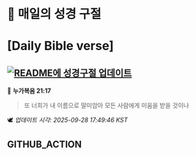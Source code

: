 # 🙏 매일의 성경 구절
# [Daily Bible verse]
## [![README에 성경구절 업데이트](https://github.com/DONGSUKA/first_test/actions/workflows/update-readme-bible.yml/badge.svg)](https://github.com/DONGSUKA/first_test/actions/workflows/update-readme-bible.yml)
<!-- START_BIBLE_VERSE -->
📖 **누가복음 21:17**
> 또 너희가 내 이름으로 말미암아 모든 사람에게 미움을 받을 것이나

🕊️ _업데이트 시각: 2025-09-28 17:49:46 KST_
  <!-- END_BIBLE_VERSE -->
## GITHUB_ACTION
